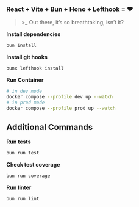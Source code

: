 ### React + Vite + Bun + Hono + Lefthook = ❤️

> \>_ Out there, it’s so breathtaking, isn’t it?

**Install dependencies**  
```bash
bun install
```

**Install git hooks**
```bash
bunx lefthook install
```

**Run Container**
```bash
# in dev mode
docker compose --profile dev up --watch
# in prod mode
docker compose --profile prod up --watch
```

## Additional Commands

**Run tests**
```bash
bun run test
```

**Check test coverage**
```bash
bun run coverage
```

**Run linter**
```bash
bun run lint
```
